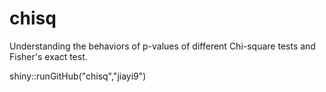 # chisq
Understanding the behaviors of p-values of different Chi-square tests and Fisher's exact test.

shiny::runGitHub("chisq","jiayi9")
